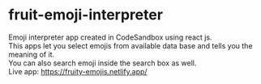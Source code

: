 # fruit-emoji-interpreter
Emoji interpreter app created in CodeSandbox using react js.  
This apps let you select emojis from available data base and tells you the meaning of it.  
You can also search emoji inside the search box as well.    
Live app: https://fruity-emojis.netlify.app/

